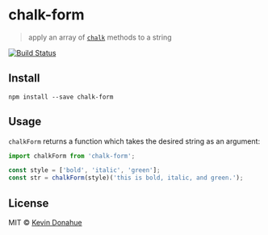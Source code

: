 # chalk-form

> apply an array of [`chalk`](https://github.com/chalk/chalk) methods to a string

[![Build Status](https://travis-ci.org/kevmannn/chalk-form.svg?branch=master)](https://travis-ci.org/kevmannn/chalk-form)

## Install

```console
npm install --save chalk-form
```

## Usage

`chalkForm` returns a function which takes the desired string as an argument:

```js
import chalkForm from 'chalk-form';

const style = ['bold', 'italic', 'green'];
const str = chalkForm(style)('this is bold, italic, and green.');
```

## License

MIT © [Kevin Donahue](https://twitter.com/nonnontrivial)
